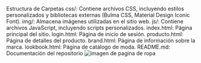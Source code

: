 Estructura de Carpetas
css/: Contiene archivos CSS, incluyendo estilos personalizados y bibliotecas externas (Bulma CSS, Material Design Iconic Font).
img/: Almacena imágenes utilizadas en el sitio web.
js/: Contiene archivos JavaScript, incluyendo scripts personalizados.
index.html: Página principal del sitio.
login.html: Página de inicio de sesión.
producto.html: Página de detalles del producto.
brand.html: Página de información sobre la marca.
lookbook.html: Página de catálogo de moda.
README.md: Documentación del repositorio
![imagen de pagina de ropa](https://github.com/santiagoprogramador99/tienda-de-ropa/assets/112513439/763d921e-bf4f-4a77-84fe-34b6db1e84a8)
